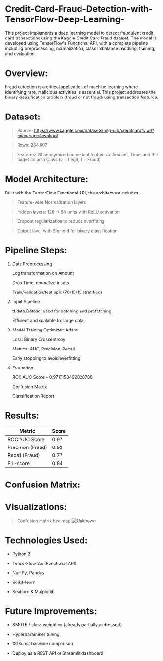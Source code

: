 # Credit-Card-Fraud-Detection-with-TensorFlow-Deep-Learning-
This project implements a deep learning model to detect fraudulent credit card transactions using the Kaggle Credit Card Fraud dataset. The model is developed using TensorFlow's Functional API, with a complete pipeline including preprocessing, normalization, class imbalance handling, training, and evaluation.

# Overview: 
Fraud detection is a critical application of machine learning where identifying rare, malicious activities is essential. This project addresses the binary classification problem (fraud or not fraud) using transaction features.


# Dataset:
  > Source: https://www.kaggle.com/datasets/mlg-ulb/creditcardfraud?resource=download

  > Rows: 284,807

  > Features: 28 anonymized numerical features + Amount, Time, and the target column Class (0 = Legit, 1 = Fraud)

# Model Architecture:
Built with the TensorFlow Functional API, the architecture includes:
  
  > Feature-wise Normalization layers
  
  > Hidden layers: 128 → 64 units with ReLU activation
  
  > Dropout regularization to reduce overfitting
  
  > Output layer with Sigmoid for binary classification


  # Pipeline Steps:

1. Data Preprocessing

   Log transformation on Amount

   Drop Time, normalize inputs

   Train/validation/test split (70/15/15 stratified)

2. Input Pipeline

   tf.data.Dataset used for batching and prefetching

   Efficient and scalable for large data

3. Model Training
   Optimizer: Adam

   Loss: Binary Crossentropy

   Metrics: AUC, Precision, Recall

   Early stopping to avoid overfitting

5. Evaluation

   ROC AUC Score - 0.9717153492828788

   Confusion Matrix

   Classification Report

# Results:
| Metric            | Score |
| ----------------- | ----- |
| ROC AUC Score     | 0.97  |
| Precision (Fraud) | 0.92  |
| Recall (Fraud)    | 0.77  |
| F1-score          | 0.84  |

# Confusion Matrix:


# Visualizations:
  
  > Confusion matrix heatmap
  ![Unknown](https://github.com/user-attachments/assets/969a197a-b120-4e69-a966-23937ac1f03c)
   

# Technologies Used:
  
  * Python 3
  
  * TensorFlow 2.x (Functional API)
  
  * NumPy, Pandas
  
  * Scikit-learn
  
  * Seaborn & Matplotlib

# Future Improvements:
  
  * SMOTE / class weighting (already partially addressed)
  
  * Hyperparameter tuning
  
  * XGBoost baseline comparison
  
  * Deploy as a REST API or Streamlit dashboard

  
